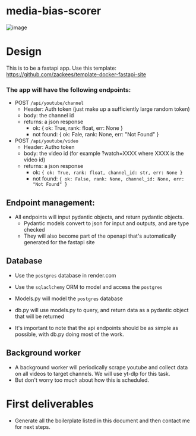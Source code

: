 # media-bias-scorer

![image](https://github.com/TechWatchProject/media-bias-scorer/assets/6856673/25e239e8-1600-4805-870c-877abe8c7be3)


# Design

This is to be a fastapi app. Use this template: https://github.com/zackees/template-docker-fastapi-site

### The app will have the following endpoints:

  * POST `/api/youtube/channel`
    * Header: Auth token (just make up a sufficiently large random token)
    * body: the channel id
    * returns: a json response
      * ok: { ok: True, rank: float, err: None }
      * not found: { ok: Fale, rank: None, err: "Not Found" }
  * POST `/api/youtube/video`
    * Header: Autho token
    * body: the video id (for example ?watch=XXXX where XXXX is the video id)
    * returns: a json response
      * ok: `{ ok: True, rank: float, channel_id: str, err: None }`
      * not found: `{ ok: False, rank: None, channel_id: None, err: "Not Found" }`


## Endpoint management:

  * All endpoints will input pydantic objects, and return pydantic objects.
    * Pydantic models convert to json for input and outputs, and are type checked
    * They will also become part of the openapi that's automatically generated for the fastapi site


## Database

  * Use the `postgres` database in render.com
  * Use the `sqlaclchemy` ORM to model and access the `postgres`

  * Models.py will model the `postgres` database
  * db.py will use models.py to query, and return data as a pydantic object that will be returned
  * It's important to note that the api endpoints should be as simple as possible, with db.py doing most of the work.


## Background worker

  * A background worker will periodically scrape youtube and collect data on all videos to target channels. We will use yt-dlp for this task.
  * But don't worry too much about how this is scheduled.


# First deliverables

  * Generate all the boilerplate listed in this document and then contact me for next steps.
